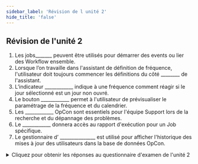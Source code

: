 ```yaml
---
sidebar_label: 'Révision de l unité 2'
hide_title: 'false'
---
```


## Révision de l'unité 2

1. Les jobs_______  peuvent être utilisés pour démarrer des events ou lier des Workflow ensemble.
2. Lorsque l’on travaille dans l'assistant de définition de fréquence, l'utilisateur doit toujours commencer les définitions du côté ________ de l'assistant.
3. L’indicateur ____________ indique à une fréquence comment réagir si le jour sélectionné est un jour non ouvré.
4. Le bouton ____________ permet à l'utilisateur de prévisualiser le paramétrage de la fréquence et du calendrier.
5. Les ____________ OpCon sont essentiels pour l'équipe Support lors de la recherche et du dépannage des problèmes.
6. Le ____________ donnera accès au rapport d'exécution pour un Job spécifique.
7. Le gestionnaire d’ _______________ est utilisé pour afficher l'historique des mises à jour des utilisateurs dans la base de données OpCon.


<details>

<summary>Cliquez pour obtenir les réponses au questionnaire d'examen de l'unité 2</summary>

1. NULL
2. GAUCHE
3. A/O/B/N
4. Prévisionel
5. LOGS
6. JORS
7. AUDIT

</details>
